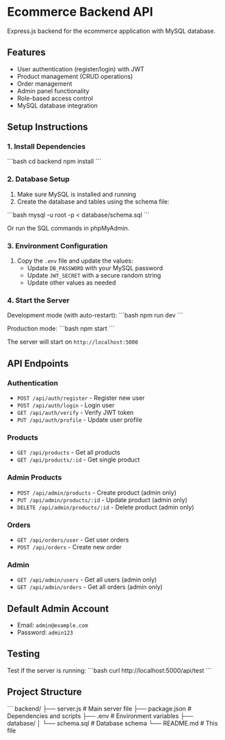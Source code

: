 # Ecommerce Backend API

Express.js backend for the ecommerce application with MySQL database.

## Features

- User authentication (register/login) with JWT
- Product management (CRUD operations)
- Order management
- Admin panel functionality
- Role-based access control
- MySQL database integration

## Setup Instructions

### 1. Install Dependencies

\`\`\`bash
cd backend
npm install
\`\`\`

### 2. Database Setup

1. Make sure MySQL is installed and running
2. Create the database and tables using the schema file:

\`\`\`bash
mysql -u root -p < database/schema.sql
\`\`\`

Or run the SQL commands in phpMyAdmin.

### 3. Environment Configuration

1. Copy the `.env` file and update the values:
   - Update `DB_PASSWORD` with your MySQL password
   - Update `JWT_SECRET` with a secure random string
   - Update other values as needed

### 4. Start the Server

Development mode (with auto-restart):
\`\`\`bash
npm run dev
\`\`\`

Production mode:
\`\`\`bash
npm start
\`\`\`

The server will start on `http://localhost:5000`

## API Endpoints

### Authentication
- `POST /api/auth/register` - Register new user
- `POST /api/auth/login` - Login user
- `GET /api/auth/verify` - Verify JWT token
- `PUT /api/auth/profile` - Update user profile

### Products
- `GET /api/products` - Get all products
- `GET /api/products/:id` - Get single product

### Admin Products
- `POST /api/admin/products` - Create product (admin only)
- `PUT /api/admin/products/:id` - Update product (admin only)
- `DELETE /api/admin/products/:id` - Delete product (admin only)

### Orders
- `GET /api/orders/user` - Get user orders
- `POST /api/orders` - Create new order

### Admin
- `GET /api/admin/users` - Get all users (admin only)
- `GET /api/admin/orders` - Get all orders (admin only)

## Default Admin Account

- Email: `admin@example.com`
- Password: `admin123`

## Testing

Test if the server is running:
\`\`\`bash
curl http://localhost:5000/api/test
\`\`\`

## Project Structure

\`\`\`
backend/
├── server.js          # Main server file
├── package.json       # Dependencies and scripts
├── .env              # Environment variables
├── database/
│   └── schema.sql    # Database schema
└── README.md         # This file
